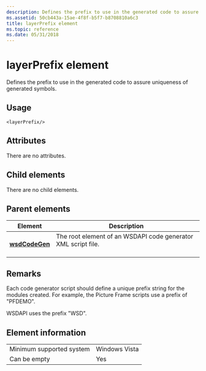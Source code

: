 ```yaml
---
description: Defines the prefix to use in the generated code to assure uniqueness of generated symbols.
ms.assetid: 50cb443a-15ae-4f8f-b5f7-b8708810a6c3
title: layerPrefix element
ms.topic: reference
ms.date: 05/31/2018
---
```


# layerPrefix element

Defines the prefix to use in the generated code to assure uniqueness of generated symbols.

## Usage

``` syntax
<layerPrefix/>
```

## Attributes

There are no attributes.

## Child elements

There are no child elements.

## Parent elements



| Element                                     | Description                                                                          |
|---------------------------------------------|--------------------------------------------------------------------------------------|
| [**wsdCodeGen**](wsdcodegen.md)<br/> | The root element of an WSDAPI code generator XML script file.<br/> <br/> |



## Remarks

Each code generator script should define a unique prefix string for the modules created. For example, the Picture Frame scripts use a prefix of "PFDEMO".

WSDAPI uses the prefix "WSD".

## Element information



|                                     |               |
|-------------------------------------|---------------|
| Minimum supported system<br/> | Windows Vista |
| Can be empty                        | Yes           |



 

 




